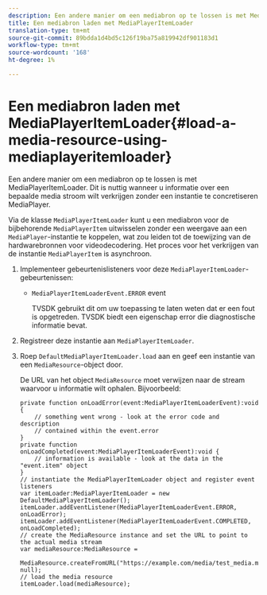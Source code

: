 ```yaml
---
description: Een andere manier om een mediabron op te lossen is met MediaPlayerItemLoader. Dit is nuttig wanneer u informatie over een bepaalde media stroom wilt verkrijgen zonder een instantie te concretiseren MediaPlayer.
title: Een mediabron laden met MediaPlayerItemLoader
translation-type: tm+mt
source-git-commit: 89bdda1d4bd5c126f19ba75a819942df901183d1
workflow-type: tm+mt
source-wordcount: '168'
ht-degree: 1%

---
```



# Een mediabron laden met MediaPlayerItemLoader{#load-a-media-resource-using-mediaplayeritemloader}

Een andere manier om een mediabron op te lossen is met MediaPlayerItemLoader. Dit is nuttig wanneer u informatie over een bepaalde media stroom wilt verkrijgen zonder een instantie te concretiseren MediaPlayer.

Via de klasse `MediaPlayerItemLoader` kunt u een mediabron voor de bijbehorende `MediaPlayerItem` uitwisselen zonder een weergave aan een `MediaPlayer`-instantie te koppelen, wat zou leiden tot de toewijzing van de hardwarebronnen voor videodecodering. Het proces voor het verkrijgen van de instantie `MediaPlayerItem` is asynchroon.

1. Implementeer gebeurtenislisteners voor deze `MediaPlayerItemLoader`-gebeurtenissen:

   * `MediaPlayerItemLoaderEvent.ERROR` event

      TVSDK gebruikt dit om uw toepassing te laten weten dat er een fout is opgetreden. TVSDK biedt een eigenschap error die diagnostische informatie bevat.

1. Registreer deze instantie aan `MediaPlayerItemLoader`.
1. Roep `DefaultMediaPlayerItemLoader.load` aan en geef een instantie van een `MediaResource`-object door.

   De URL van het object `MediaResource` moet verwijzen naar de stream waarvoor u informatie wilt ophalen. Bijvoorbeeld:

   ```
   private function onLoadError(event:MediaPlayerItemLoaderEvent):void { 
       // something went wrong - look at the error code and description 
       // contained within the event.error 
   } 
   private function onLoadCompleted(event:MediaPlayerItemLoaderEvent):void { 
       // information is available - look at the data in the "event.item" object 
   } 
   // instantiate the MediaPlayerItemLoader object and register event listeners 
   var itemLoader:MediaPlayerItemLoader = new DefaultMediaPlayerItemLoader(); 
   itemLoader.addEventListener(MediaPlayerItemLoaderEvent.ERROR, onLoadError); 
   itemLoader.addEventListener(MediaPlayerItemLoaderEvent.COMPLETED, onLoadCompleted); 
   // create the MediaResource instance and set the URL to point to the actual media stream 
   var mediaResource:MediaResource = 
     MediaResource.createFromURL("https://example.com/media/test_media.m3u8", null); 
   // load the media resource 
   itemLoader.load(mediaResource); 
   ```


